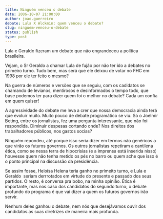```yaml
---
title: Ninguém venceu o debate
date: 2006-10-07 21:00:00
author: joao.guerreiro
debate: Lula X Alckmin: quem venceu o debate?
slug: ninguem-venceu-o-debate
status: publish 
type: post
---
```


Lula e Geraldo fizeram um debate que não engrandeceu a política brasileira.


Vejam, o Sr Geraldo a chamar Lula de fujão por não ter ido a debates no primeiro turno. Tudo bem, mas será que ele deixou de votar no FHC em 1998 por ele ter feito o mesmo?


Na guerra de números e versões que se seguiu, com os cadidatos se chamando de levianos, mentirosos e desinformados o tempo todo, que base podemos ter para dizer quem foi o melhor no debate? Cada um confia em quem quiser!


A agressividade do debate me leva a crer que nossa democracia ainda terá que evoluir muito. Muito pouco de debate programático se viu. Só o Joelmir Beting, entre os jornalistas, fez uma pergunta interessante, que não foi respondida. Diminuir despesas cortando onde? Nos direitos dos trabalhadores públicos, nos gastos socias?


Ninguém repondeu, até porque isso seria dizer em termos não genéricos a que virão os futuros governos. Os outros jornalistas repetiram a cantilena ética, como se nessa terra de hipocrisias (e a imprensa está inserida nisso) houvesse quem não tenha metido os pés no barro ou quem ache que isso é o ponto principal na discussão da presidência.


Se assim fosse, Heloísa Helena teria ganho no primeito turno, e Lula e Geraldo  seriam derrrotados em virtude do presente e passado dos seus partidos. O resto, é conversa pra bobo, na minha opinião. Ética é importante, mas nos caso dos candidatos do segundo turno, o debate profundo do programa é que vai dizer a quem os futuros governos irão servir.


Nenhum deles ganhou o debate, nem nós que desejávamos ouvir dos candidatos as suas diretrizes de maneira mais profunda.


